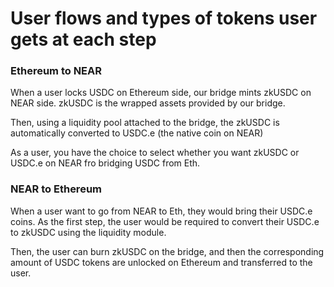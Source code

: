 # User flows and types of tokens user gets at each step

### Ethereum to NEAR

When a user locks USDC on Ethereum side, our bridge mints zkUSDC on NEAR side. zkUSDC is the wrapped assets provided by our bridge.

Then, using a liquidity pool attached to the bridge, the zkUSDC is automatically converted to USDC.e (the native coin on NEAR)

As a user, you have the choice to select whether you want zkUSDC or USDC.e on NEAR fro bridging USDC from Eth.

### NEAR to Ethereum

When a user want to go from NEAR to Eth, they would bring their USDC.e coins. As the first step, the user would be required to convert their USDC.e to zkUSDC using the liquidity module.

Then, the user can burn zkUSDC on the bridge, and then the corresponding amount of USDC tokens are unlocked on Ethereum and transferred to the user.
